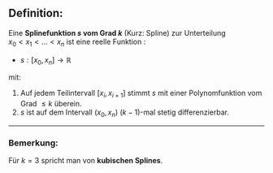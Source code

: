 
## Definition:  
Eine **Splinefunktion $s$ vom Grad $k$** (Kurz: Spline) zur Unterteilung  
$x_0 < x_1 < \dots < x_n$ ist eine reelle Funktion :
- $s: [x_0, x_n] \to \mathbb{R}$

mit:  

1. Auf jedem Teilintervall $[x_i, x_{i+1}]$ stimmt $s$ mit einer Polynomfunktion vom Grad $\leq k$ überein.  
2. $s$ ist auf dem Intervall $(x_0, x_n)$ $(k-1)$-mal stetig differenzierbar.  

---

### Bemerkung:  
Für $k = 3$ spricht man von **kubischen Splines**.